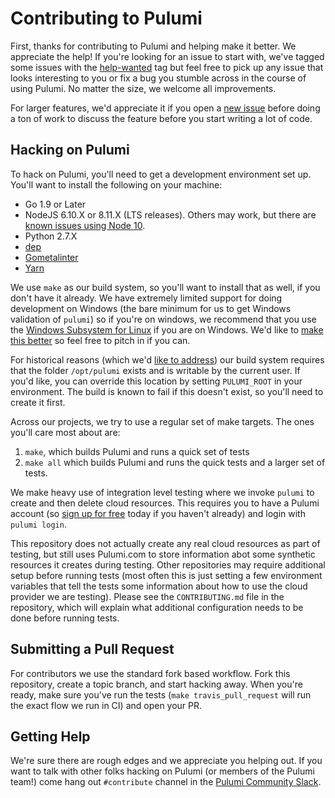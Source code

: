 # Contributing to Pulumi

First, thanks for contributing to Pulumi and helping make it better. We appreciate the help! If you're looking for an issue to start with, we've tagged some issues with the [help-wanted](https://github.com/pulumi/pulumi/issues?q=is%3Aopen+is%3Aissue+label%3A%22help+wanted%22) tag but feel free to pick up any issue that looks interesting to you or fix a bug you stumble across in the course of using Pulumi. No matter the size, we welcome all improvements.

For larger features, we'd appreciate it if you open a [new issue](https://github.com/pulumi/pulumi/issues/new) before doing a ton of work to discuss the feature before you start writing a lot of code.

## Hacking on Pulumi

To hack on Pulumi, you'll need to get a development environment set up. You'll want to install the following on your machine:

- Go 1.9 or Later
- NodeJS 6.10.X or 8.11.X (LTS releases).  Others may work, but there are [known issues using Node 10](https://github.com/pulumi/pulumi/issues/1270).
- Python 2.7.X
- [dep](https://github.com/golang/dep)
- [Gometalinter](https://github.com/alecthomas/gometalinter)
- [Yarn](https://yarnpkg.com/)

We use `make` as our build system, so you'll want to install that as well, if you don't have it already. We have extremely limited support for doing development on Windows (the bare minimum for us to get Windows validation of `pulumi`) so if you're on windows, we recommend that you use the [Windows Subsystem for Linux](https://docs.microsoft.com/en-us/windows/wsl/install-win10) if you are on Windows. We'd like to [make this better](https://github.com/pulumi/pulumi/issues/208) so feel free to pitch in if you can.

For historical reasons (which we'd [like to address](https://github.com/pulumi/pulumi/issues/1515)) our build system requires that the folder `/opt/pulumi` exists and is writable by the current user. If you'd like, you can override this location by setting `PULUMI_ROOT` in your environment. The build is known to fail if this doesn't exist, so you'll need to create it first.

Across our projects, we try to use a regular set of make targets. The ones you'll care most about are:

1. `make`, which builds Pulumi and runs a quick set of tests
2. `make all` which builds Pulumi and runs the quick tests and a larger set of tests.

We make heavy use of integration level testing where we invoke `pulumi` to create and then delete cloud resources. This requires you to have a Pulumi account (so [sign up for free](https://pulumi.com) today if you haven't already) and login with `pulumi login`.

This repository does not actually create any real cloud resources as part of testing, but still uses Pulumi.com to store information abot some synthetic resources it creates during testing. Other repositories may require additional setup before running tests (most often this is just setting a few environment variables that tell the tests some information about how to use the cloud provider we are testing). Please see the `CONTRIBUTING.md` file in the repository, which will explain what additional configuration needs to be done before running tests.

## Submitting a Pull Request

For contributors we use the standard fork based workflow. Fork this repository, create a topic branch, and start hacking away.  When you're ready, make sure you've run the tests (`make travis_pull_request` will run the exact flow we run in CI) and open your PR.

## Getting Help

We're sure there are rough edges and we appreciate you helping out. If you want to talk with other folks hacking on Pulumi (or members of the Pulumi team!) come hang out `#contribute` channel in the [Pulumi Community Slack](https://slack.pulumi.io/).
